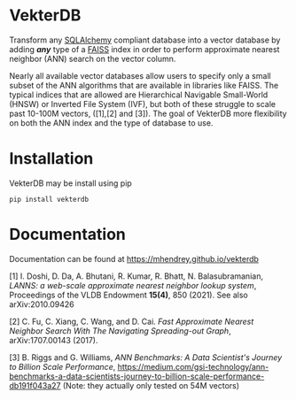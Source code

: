 VekterDB
========

Transform any [SQLAlchemy](https://www.sqlalchemy.org/) compliant database into a vector database by adding ***any*** type of a [FAISS](https://ai.meta.com/tools/faiss/) index in order to perform approximate nearest neighbor (ANN) search on the vector column.

Nearly all available vector databases allow users to specify only a small subset of the ANN algorithms that are available in libraries like FAISS. The typical indices that are allowed are Hierarchical Navigable Small-World (HNSW) or Inverted File System (IVF), but both of these struggle to scale past 10-100M vectors, ([1],[2] and [3]). The goal of VekterDB more flexibility on both the ANN index and the type of database to use.

Installation
============
VekterDB may be install using pip

    pip install vekterdb


Documentation
=============
Documentation can be found at https://mhendrey.github.io/vekterdb


[1] I. Doshi, D. Da, A. Bhutani, R. Kumar, R. Bhatt, N. Balasubramanian, *LANNS: a web-scale approximate nearest neighbor lookup system*, Proceedings of the VLDB Endowment **15(4)**, 850 (2021). See also arXiv:2010.09426

[2] C. Fu, C. Xiang, C. Wang, and D. Cai. *Fast Approximate Nearest Neighbor Search With The Navigating Spreading-out Graph*, arXiv:1707.00143 (2017).

[3] B. Riggs and G. Williams, *ANN Benchmarks: A Data Scientist's Journey to Billion Scale Performance*, https://medium.com/gsi-technology/ann-benchmarks-a-data-scientists-journey-to-billion-scale-performance-db191f043a27 (Note: they actually only tested on 54M vectors)
